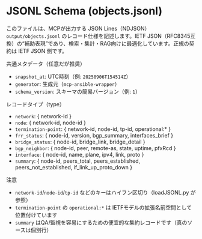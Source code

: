 # JSONL Schema (objects.jsonl)

このファイルは、MCPが出力する JSON Lines（NDJSON）`output/objects.jsonl` のレコード仕様を記述します。IETF JSON（RFC8345互換）の“補助表現”であり、検索・集計・RAG向けに最適化しています。正規の契約は IETF JSON 側です。

共通メタデータ（任意だが推奨）
- `snapshot_at`: UTC時刻（例: `20250906T154514Z`）
- `generator`: 生成元（`mcp-ansible-wrapper`）
- `schema_version`: スキーマの簡易バージョン（例: `1`）

レコードタイプ（type）
- `network`: { network-id }
- `node`: { network-id, node-id }
- `termination-point`: { network-id, node-id, tp-id, operational:* }
- `frr_status`: { node-id, version, bgp_summary, interfaces_brief }
- `bridge_status`: { node-id, bridge_link, bridge_detail }
- `bgp_neighbor`: { node-id, peer, remote-as, state, uptime, pfxRcd }
- `interface`: { node-id, name, plane, ipv4, link, proto }
- `summary`: { node-id, peers_total, peers_established, peers_not_established, if_link_up_proto_down }

注意
- `network-id`/`node-id`/`tp-id` などのキーはハイフン区切り（loadJSONL.py が参照）
- `termination-point` の `operational:*` は IETFモデルの拡張名前空間として位置付けています
- `summary` はQA/監視を容易にするための便宜的な集約レコードです（真のソースは個別行）

